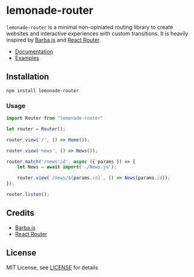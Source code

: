 # lemonade-router

`lemonade-router` is a minimal non-opiniated routing library to create websites and interactive experiences with custom transitions. It is heavily inspired by [Barba.js](https://github.com/barbajs/barba) and [React Router](https://github.com/ReactTraining/react-router).

- [Documentation](https://github.com/raphaelameaume/lemonade-router/tree/master/docs/README.md)
- [Examples](https://github.com/raphaelameaume/lemonade-router/tree/master/demo)

## Installation

`npm install lemonade-router`

### Usage

```js
import Router from "lemonade-router"

let router = Router();

router.view('/', () => Home());

router.view('news', () => News());

router.match('/news:id', async ({ params }) => {
    let News = await import('./News.js');

    router.view(`/news/${params.id}`, () => News(params.id));
});

router.listen();

```

## Credits
- [Barba.js](https://github.com/barbajs/barba)
- [React Router](https://github.com/ReactTraining/react-router)

## License

MIT License, see [LICENSE](https://github.com/raphaelameaume/lemonade-router/tree/master/LICENSE) for details